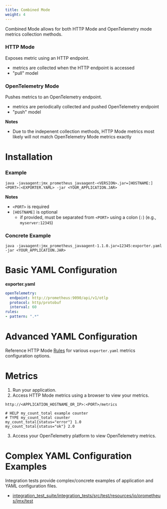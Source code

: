 ```yaml
---
title: Combined Mode
weight: 4
---
```


Combined Mode allows for both HTTP Mode and OpenTelemetry mode metrics collection methods.

### HTTP Mode

Exposes metric using an HTTP endpoint.

- metrics are collected when the HTTP endpoint is accessed
- "pull" model

### OpenTelemetry Mode

Pushes metrics to an OpenTelemetry endpoint.

- metrics are periodically collected and pushed OpenTelemetry endpoint
- "push" model

**Notes**

-  Due to the indepenent collection methods, HTTP Mode metrics most likely  will not match OpenTelemetry Mode metrics exactly

# Installation

### Example

```shell
java -javaagent:jmx_prometheus_javaagent-<VERSION>.jar=[HOSTNAME:]<PORT>:<EXPORTER.YAML> -jar <YOUR_APPLICATION.JAR>
```

 **Notes**

- `<PORT>` is required
- `[HOSTNAME]` is optional
  - if provided, must be separated from `<PORT>` using a colon (`:`) (e.g., `myserver:12345`)

### Concrete Example

```shell
java -javaagent:jmx_prometheus_javaagent-1.1.0.jar=12345:exporter.yaml -jar <YOUR_APPLICATION.JAR>
```

# Basic YAML Configuration

**exporter.yaml**

```yaml
openTelemetry:
  endpoint: http://prometheus:9090/api/v1/otlp
  protocol: http/protobuf
  interval: 60
rules:
- pattern: ".*"
```

# Advanced YAML Configuration

Reference HTTP Mode [Rules](/http-mode/rules/) for various `exporter.yaml` metrics configuration options.

# Metrics

1. Run your application.
2. Access HTTP Mode metrics using a browser to view your metrics.

```
http://<APPLICATION_HOSTNAME_OR_IP>:<PORT>/metrics
```

```
# HELP my_count_total example counter
# TYPE my_count_total counter
my_count_total{status="error"} 1.0
my_count_total{status="ok"} 2.0
```

3. Access your OpenTelemetry platform to view OpenTelemetry metrics.

#  Complex YAML Configuration Examples

 Integration tests  provide complex/concrete examples of application and YAML configuration files.

- [integration_test_suite/integration_tests/src/test/resources/io/prometheus/jmx/test](https://github.com/prometheus/jmx_exporter/tree/main/integration_test_suite/integration_tests/src/test/resources/io/prometheus/jmx/test)
